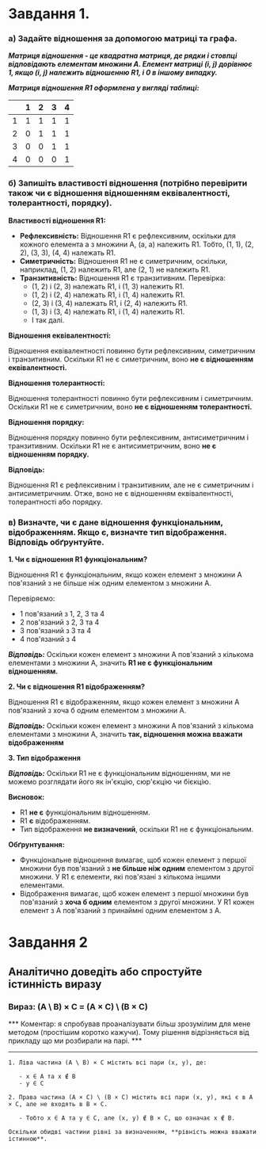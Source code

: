# Завдання 1. 

### а) Задайте відношення за допомогою матриці та графа.

***Матриця відношення - це квадратна матриця, де рядки і стовпці відповідають елементам множини A. Елемент матриці (i, j) дорівнює 1, якщо (i, j) належить відношенню R1, і 0 в іншому випадку.***

***Матриця відношення R1 оформлена у вигляді таблиці:***

|   | 1 | 2 | 3 | 4 |
|---|---|---|---|---|
| 1 | 1 | 1 | 1 | 1 |
| 2 | 0 | 1 | 1 | 1 |
| 3 | 0 | 0 | 1 | 1 |
| 4 | 0 | 0 | 0 | 1 |


### б) Запишіть властивості відношення (потрібно перевірити також чи є відношення відношенням еквівалентності, толерантності, порядку).

**Властивості відношення R1:**

* **Рефлексивність:** Відношення R1 є рефлексивним, оскільки для кожного елемента a з множини A, (a, a) належить R1. Тобто, (1, 1), (2, 2), (3, 3), (4, 4) належать R1.
* **Симетричність:** Відношення R1 не є симетричним, оскільки, наприклад, (1, 2) належить R1, але (2, 1) не належить R1.
* **Транзитивність:** Відношення R1 є транзитивним. Перевірка:
    * (1, 2) і (2, 3) належать R1, і (1, 3) належить R1.
    * (1, 2) і (2, 4) належать R1, і (1, 4) належить R1.
    * (2, 3) і (3, 4) належать R1, і (2, 4) належить R1.
    * (1, 3) і (3, 4) належать R1, і (1, 4) належить R1.
    * І так далі.

**Відношення еквівалентності:**

Відношення еквівалентності повинно бути рефлексивним, симетричним і транзитивним. Оскільки R1 не є симетричним, воно **не є відношенням еквівалентності.**

**Відношення толерантності:**

Відношення толерантності повинно бути рефлексивним і симетричним. Оскільки R1 не є симетричним, воно **не є відношенням толерантності.**

**Відношення порядку:**

Відношення порядку повинно бути рефлексивним, антисиметричним і транзитивним. Оскільки R1 не є антисиметричним, воно **не є відношенням порядку.**

**Відповідь:**

Відношення R1 є рефлексивним і транзитивним, але не є симетричним і антисиметричним. Отже, воно не є відношенням еквівалентності, толерантності або порядку.






### в) Визначте, чи є дане відношення функціональним, відображенням. Якщо є, визначте тип відображення. Відповідь обґрунтуйте.

**1. Чи є відношення R1 функціональним?**

Відношення R1 є функціональним, якщо кожен елемент з множини A пов'язаний з не більше ніж одним елементом з множини A. 

Перевіряємо:
* 1 пов'язаний з 1, 2, 3 та 4
* 2 пов'язаний з 2, 3 та 4
* 3 пов'язаний з 3 та 4
* 4 пов'язаний з 4

***Відповідь:*** Оскільки кожен елемент з множини A пов'язаний з кількома елементами з множини A, значить **R1 не є функціональним відношенням.**

**2. Чи є відношення R1 відображенням?**

Відношення R1 є відображенням, якщо кожен елемент з множини A пов'язаний з хоча б одним елементом з множини A.

***Відповідь:*** Оскільки кожен елемент з множини A пов'язаний з кількома елементами з множини A, значить **так, відношення можна вважати відображенням**

**3. Тип відображення**

***Відповідь:*** Оскільки R1 не є функціональним відношенням, ми не можемо розглядати його як ін'єкцію, сюр'єкцію чи бієкцію.

**Висновок:**

* R1 **не є** функціональним відношенням.
* R1 **є** відображенням.
* Тип відображення **не визначений**, оскільки R1 не є функціональним.

**Обґрунтування:**

* Функціональне відношення вимагає, щоб кожен елемент з першої множини був пов'язаний з **не більше ніж одним** елементом з другої множини. У R1 є елементи, які пов'язані з кількома іншими елементами.
* Відображення вимагає, щоб кожен елемент з першої множини був пов'язаний з **хоча б одним** елементом з другої множини. У R1 кожен елемент з A пов'язаний з принаймні одним елементом з A.


# Завдання 2

## Аналітично доведіть або спростуйте істинність виразу 
### Вираз: (A \ B) × C = (A × C) \ (B × C)

*** Коментар: я спробував проаналізувати більш зрозумілим для мене методом (простішим коротко кажучи). Тому рішення відрізняється від прикладу що ми розбирали на парі. ***

---

```
1. Ліва частина (A \ B) × C містить всі пари (x, y), де:

   - x ∈ A та x ∉ B
   - y ∈ C

2. Права частина (A × C) \ (B × C) містить всі пари (x, y), які є в A × C, але не входять в B × C.

   - Тобто x ∈ A та y ∈ C, але (x, y) ∉ B × C, що означає x ∉ B.

Оскільки обидві частини рівні за визначенням, **рівність можна вважати істинною**.
```


